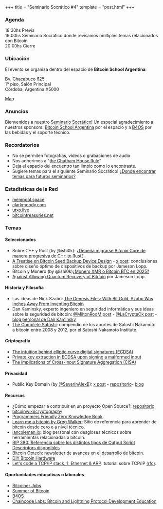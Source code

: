 +++
title = "Seminario Socrático #4"
template = "post.html"
+++

### Agenda

18:30hs Previa\
19:00hs Seminario Socrático donde revisamos múltiples temas relacionados con Bitcoin\
20:00hs Cierre

### Ubicación

El evento se organiza dentro del espacio de **Bitcoin School Argentina**:

Bv. Chacabuco 625\
1º piso, Salón Principal\
Córdoba, Argentina X5000

[Map](https://maps.app.goo.gl/qKsJHTbN6XiK1h717) 

### Anuncios

Bienvenidos a nuestro [Seminario Socrático](/about)!
Un especial agradecimiento a nuestros sponsors: [Bitcoin School Argentina](https://bitcoinschoolar.com/) por el espacio y
a [B4OS](https://www.libreriadesatoshi.com/b4os) por las bebidas y el soporte técnico.

### Recordatorios

- No se permiten fotografías, vídeos o grabaciones de audio
- Nos adherimos a "[the Chatham House Rule](https://www.chathamhouse.org/about-us/chatham-house-rule)"
- Deja el espacio del encuentro tan limpio como lo encontraste.
- Sugiere temas para el siguiente Seminario Socrático! [¿Donde encontrar temas para futuros seminarios?](/about/find-topics)

### Estadísticas de la Red
- [mempool.space](https://mempool.space/)
- [clarkmoody.com](https://bitcoin.clarkmoody.com/dashboard/)
- [utxo.live](https://utxo.live/)
- [bitcointreasuries.net](https://bitcointreasuries.net/)

### Temas

#### Seleccionados
- Sobre C++ y Rust (by @ishi0k): [¿Debería migrarse Bitcoin Core de manera progresiva de C++ to Rust?](https://x.com/ishi0k/status/1903484309907947881)
- [A Treatise on Bitcoin Seed Backup Device Design](https://blog.lopp.net/a-treatise-on-bitcoin-seed-backup-device-design/) - [x post](https://x.com/lopp/status/1903644272311808348): conclusiones sobre diseño óptimo de dispositivos de backup por Jameson Lopp.
- Bitcoin y Monero (by @ishi0k)[¿Monero XMR o Bitcoin BTC en 2025?](https://x.com/ishi0k/status/1904249257080811989)
- [Against Allowing Quantum Recovery of Bitcoin](https://blog.lopp.net/against-quantum-recovery-of-bitcoin/) por Jameson Lopp.

#### Historia y Filosofía
- Las ideas de Nick Szabo: [The Genesis Files: With Bit Gold, Szabo Was Inches Away From Inventing Bitcoin](https://bitcoinmagazine.com/culture/genesis-files-bit-gold-szabo-was-inches-away-inventing-bitcoin)
- Dan Kaminsky, experto ingeniero en seguridad informática y sus ideas sobre la seguridad de bitcoin: [@MiltonRodM post](https://x.com/MiltonRodM/status/1897369201280520340) - [@LaCryptaOk post](https://x.com/LaCryptaOk/status/1890497117250367809) - [blog personal de Dan Kaminsky](https://dankaminsky.com/)
- [The Complete Satoshi](https://satoshi.nakamotoinstitute.org/): compendio de los aportes de Satoshi Nakamoto a bitcoin entre 2008 y 2012, por el Satoshi Nakamoto Institute.

#### Criptografía
- [The intuition behind elliptic curve digital signatures (ECDSA)](https://www.rareskills.io/post/ecdsa-tutorial)
- [Private key extraction in ECDSA upon signing a malformed input](https://github.com/indutny/elliptic/security/advisories/GHSA-vjh7-7g9h-fjfh)
- [The implications of Cross-Input Signature Aggregation (CISA)](https://hrf.org/latest/cisa-research-paper/)

#### Privacidad
- Public Key Domain (by [@SeverinAlexB](https://x.com/SeverinAlexB)): [x post](https://x.com/severinalexb/status/1886315686525575373) - [repositorio](https://github.com/pubky/pkdns)- [blog](https://medium.com/pubky/public-key-domains-censorship-resistance-explained-33d0333e6123)

#### Recursos
- ¿Cómo empezar a contribuir en un proyecto Open Source?: [repositorio](https://github.com/firstcontributions/first-contributions)
- [bitcoinwiki/cryptography](https://bitcoinwiki.org/category/cryptography)
- [Programmers Friendly Zero Knowledge Book](https://www.rareskills.io/zk-book). 
- [Learn me a bitcoin by Greg Walker](https://learnmeabitcoin.com/): Sitio de referencia para aprender de bitcoin desde cero o a nivel técnico.
- [iancoleman.io](https://iancoleman.io/): blog personal con desgloses técnicos sobre herramientas relacionadas a bitcoin. 
- [BIP 380: Referencia sobre los distintos tipos de Output Script Descriptors disponibles](https://github.com/bitcoin/bips/blob/master/bip-0380.mediawiki#appendix-b-index-of-script-expressions)
- [Bitcoin Optech](https://bitcoinops.org/): newsletter de avances en el desarrollo de bitcoin. 
- [DIY Bitcoin Hardware](https://diybitcoinhardware.github.io/)
- [Let's code a TCP/IP stack, 1: Ethernet & ARP](https://www.saminiir.com/lets-code-tcp-ip-stack-1-ethernet-arp/): tutorial sobre TCP/IP [(rfc)](https://www.rfc-es.org/rfc/rfc1180-es.txt).

#### Oportunidades educativas o laborales
- [Bitcoiner Jobs](https://bitcoinerjobs.com/)
- [Summer of Bitcoin](https://www.summerofbitcoin.org/)
- [B4OS](https://www.libreriadesatoshi.com/b4os)
- [Chaincode Labs: Bitcoin and Lightning Protocol Development Education](https://learning.chaincode.com/)
